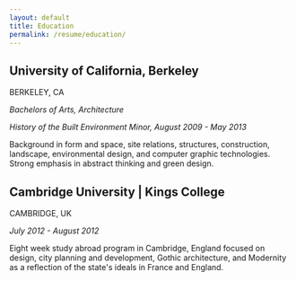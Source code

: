 ```yaml
---
layout: default
title: Education
permalink: /resume/education/
---
```

					
## University of California, Berkeley			

<i class="fa fa-map-marker" aria-hidden="true"></i> BERKELEY, CA

_Bachelors of Arts, Architecture_

_History of the Built Environment Minor, August 2009 - May 2013_

Background in form and space, site relations, structures, construction, landscape, environmental design, and computer graphic technologies.
Strong emphasis in abstract thinking and green design. 

## Cambridge University | Kings College

<i class="fa fa-map-marker" aria-hidden="true"></i> CAMBRIDGE, UK

_July 2012 - August 2012_

Eight week study abroad program in Cambridge, England focused on design, city planning and development, Gothic architecture,
and Modernity as a reflection of the state's ideals in France and England. 